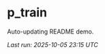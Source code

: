 # p_train

Auto-updating README demo.

<!--START_SECTION:status-->
_Last run: 2025-10-05 23:15 UTC_
<!--END_SECTION:status-->




































































































































































































































































































































































































































































































































































































































































































































































































































































































































































































































































































